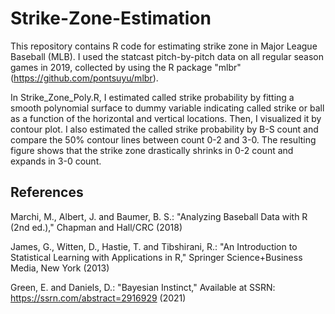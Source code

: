 # Strike-Zone-Estimation

This repository contains R code for estimating strike zone in Major League Baseball (MLB). 
I used the statcast pitch-by-pitch data on all regular season games in 2019, collected by using the R package "mlbr" (https://github.com/pontsuyu/mlbr). 

In Strike_Zone_Poly.R, 
I estimated called strike probability by fitting a smooth polynomial surface to dummy variable indicating called strike or ball 
as a function of the horizontal and vertical locations. 
Then, I visualized it by contour plot.
I also estimated the called strike probability by B-S count and compare the 50% contour lines between count 0-2 and 3-0. 
The resulting figure shows that the strike zone drastically shrinks in 0-2 count and expands in 3-0 count.

## References

Marchi, M., Albert, J. and Baumer, B. S.: "Analyzing Baseball Data with R (2nd ed.)," Chapman and Hall/CRC (2018)

James, G., Witten, D., Hastie, T. and Tibshirani, R.: "An Introduction to Statistical Learning with Applications in R," Springer Science+Business Media, New York (2013)

Green, E. and Daniels, D.: "Bayesian Instinct," Available at SSRN: https://ssrn.com/abstract=2916929 (2021)
